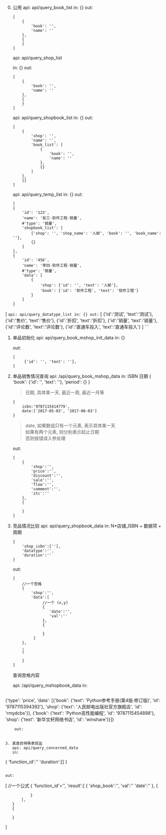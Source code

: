 0. 公用
    api: api/query_book_list
    in:
    {}
    out:
    ```
    [
        {
            'book': '',
            'name': ''
        },
        {
        }
    ]
    ```
    api: api/query_shop_list

    in:
    {}
    out:
    ```
    [
        {
            'book': '',
            'name': ''
        },
        {
        }
    ]
    ```
    api: api/query_shopbook_list
    in:
    {}
    out:
    ```
    [
        {
            'shop': '',
            'name': '',
            'book_list': [
                {
                    'book': '',
                    'name': ''
                },
                {}
            ]
        },
        {}
    ]
    ```
    api: api/query_temp_list
    in:
    {}
    out:
    ```
    [
    {
        'id': '123',
        'name': '张三-软件工程-销量',
        #'type': '销量',
        'shopbook_list': [
            {'shop': '', 'shop_name': '人邮', 'book': '', 'book_name': ''},
            {}
        ]
    },
    {
        'id': '456',
        'name': '李四-软件工程-销量',
        #'type': '销量',
        'data': [
            {
                'shop': {'id': '', 'text': '人邮'},
                'book': {'id': '软件工程', 'text': '软件工程'}
            }
        ]
    }
]
    ```
    api: api/query_datatype_list
    in:
    {}
    out:
    ```
    [
        {'id':'测试', 'text':'测试'},
        {'id':'售价', 'text':'售价'},
        {'id':'折扣', 'text':'折扣'},
        {'id':'销量', 'text':'销量'},
        {'id':'评论数', 'text':'评论数'},
        {'id':'直通车投入', 'text':'直通车投入'}
    ]
    ```

1. 单品初始化
   api: api/query_book_mshop_init_data
   in:
   {}

   out:
   ```
   [
        {'id': '', 'text': ''},
   ]
   ```


1. 单品销售情况查询
   api: /api/query_book_mshop_data
   in: ISBN 日期
   {
    'book': {'id': '', 'text': ''},
    'period': {}
    }
   > 日期, 具体某一天, 最近一周, 最近一月等

   ```
   {
       isbn:'9787115414779',
       date:['2017-05-03', '2017-06-03']
   }
   ```
   > date, 如果数组只有一个元素, 表示具体某一天<br>
     如果有两个元素, 则分别表示起止日期<br>
     否则按错误入参处理

   out:

   ```
   [
       {
           'shop':'',
           'price':'',
           'discount':'',
           'sale':'',
           'flow':'',
           'comment':'',
           'ztc':''
       },
       {

       }
   ]
   ```

2. 竞品情况比较
   api: api/query_shopbook_data
   in: N*店铺_ISBN + 数据项 + 周期

   ```
   {
       'shop_isbn':[''],
       'datatype':'',
       'duration':''
   }
   ```

   out:

   ```
   [
       //一个宫格
       {
           'shop':'',
           'data':[
                //一个 (x,y)
                {
                   'date':'',
                   'val':''
                },
                {

                }
            ]
       },
       ,
       {

       }
   ]
   ```

   查询宫格内容

   api: /api/query_mshopbook_data
   in:
   ```
{'type': 'price', 'data': [{'book': {'text': 'Python参考手册(第4版·修订版)', 'id': '9787115394392'}, 'shop': {'text': '人民邮电出版社官方旗舰店', 'id': 'rmydcbs'}}, {'book': {'text': 'Python高性能编程', 'id': '9787115454898'}, 'shop': {'text': '新华文轩网络书店', 'id': 'winshare'}}]}
```
    out:

  
3. 某类目特殊表现监
   api: api/query_concerned_data
   in:

   ```
   {
       'function_id':''
       'duration':[]
   }
   ```

   out:

   ```
   [
       //一个公式
       {
           'function_id'='',
           'result':[
               {
                  'shop_book':'',
                  'val':''
                  'date':''
               },
               {

               }
           ],
       }
       {

       }
   ]
   ```
